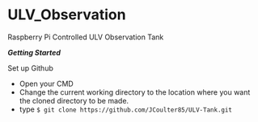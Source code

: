 ULV_Observation
==============

Raspberry Pi Controlled ULV Observation Tank


***Getting Started***

Set up Github
- Open your CMD
- Change the current working directory to the location where you want the cloned directory to be made.
- type `$ git clone https://github.com/JCoulter85/ULV-Tank.git`